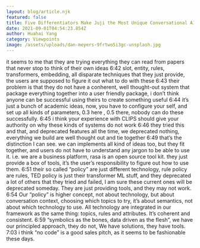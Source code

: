 ```yaml
---
layout: blog/article.njk
featured: false
title: Five Differentiators Make Juji the Most Unique Conversational AI Platform
date: 2021-09-01T04:54:23.854Z
author: Huahai Yang
category: Viewpoints
image: /assets/uploads/dan-meyers-9frtwo5i3gc-unsplash.jpg
---
```

it seems to me that they are trying everything they can read from papers that never stop to think of their own ideas
6:42
slot, entity, rules, transformers, embedding, all disparate techniques that they just provide, the users are supposed to figure it out what to do with these
6:43
their problem is that they do not have a conherent, well thought-out system that package everything together into a user friendly package, i don’t think anyone can be successful using theirs to create something useful
6:44
it’s just a bunch of academic ideas, now, you have to configure your self, and set up all kinds of parameters, 0.3 here , 0.5 there, nobody can do these successfully.
6:45
i think your experience with CLIPS should give your authority on why these kinds of systems do not work
6:46
they tried this and that, and deprecated features all the time, we deprecated nothing, everything we build are well thought out and tie together
6:49
that’s the distinction I can see. we can implements all kind of ideas too, but they fit together, and users do not have to understand any jargon to be able to use it. i.e. we are a business platform, rasa is an open source tool kit. they just provide a box of tools, it’s the user’s responsibility to figure out how to use them.
6:51
their so called “policy” are just different technology, rule policy are rules, TED policy is just their transformer ML stuff, and they deprecated a lot of others that they tried and failed, I am sure these current ones will be deprecated someday. They are just providing tools, and they may not work.
6:54
Our “policy” is higher concept, not about technology, but about conversation context, choosing which topics to try, it’s about semantics, not about which technology to use. All technology are integrated in our framework as the same thing: topics, rules and attributes. It’s coherent and consistent.
6:59
“symbolics as the bones, data driven as the flesh”, we have our principled approach, they do not, We have solutions, they have tools.
7:03
i think “no code” is a good sales pitch, as it seems to be fashionable these days.